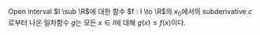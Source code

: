 Open interval $I \sub \R$에 대한 함수 $f : I \to \R$의 $x_0$에서의 subderivative $c$로부터 나온 일차함수 $g$는 모든 $x \in I$에 대해 $g(x) \le f(x)$이다.
